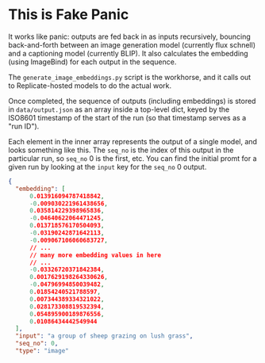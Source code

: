 # This is Fake Panic

It works like panic: outputs are fed back in as inputs recursively, bouncing
back-and-forth between an image generation model (currently flux schnell) and a
captioning model (currently BLIP). It also calculates the embedding (using
ImageBind) for each output in the sequence.

The `generate_image_embeddings.py` script is the workhorse, and it calls out to
Replicate-hosted models to do the actual work.

Once completed, the sequence of outputs (including embeddings) is stored in
`data/output.json` as an array inside a top-level dict, keyed by the ISO8601
timestamp of the start of the run (so that timestamp serves as a "run ID").

Each element in the inner array represents the output of a single model, and
looks something like this. The `seq_no` is the index of this output in the
particular run, so `seq_no` 0 is the first, etc. You can find the initial promt
for a given run by looking at the `input` key for the `seq_no` 0 output.

```json
{
  "embedding": [
      0.013916094787418842,
      -0.009030221961438656,
      0.035814229398965836,
      -0.04640622064471245,
      0.013718576170504093,
      -0.03190242871642113,
      -0.009067106060683727,
      // ...
      // many more embedding values in here
      // ...
      -0.03326720371842384,
      0.0017629198264330626,
      -0.04796994850039482,
      0.01854240521788597,
      0.007344389334321022,
      0.028173308819532394,
      0.054895900189876556,
      0.01086434442549944
  ],
  "input": "a group of sheep grazing on lush grass",
  "seq_no": 0,
  "type": "image"

```
